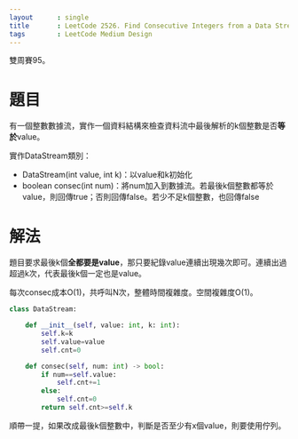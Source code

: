 ```yaml
--- 
layout      : single
title       : LeetCode 2526. Find Consecutive Integers from a Data Stream
tags        : LeetCode Medium Design
---
```

雙周賽95。

# 題目
有一個整數數據流，實作一個資料結構來檢查資料流中最後解析的k個整數是否**等於**value。  

實作DataStream類別：  
- DataStream(int value, int k)：以value和k初始化  
- boolean consec(int num)：將num加入到數據流。若最後k個整數都等於value，則回傳true；否則回傳false。若少不足k個整數，也回傳false  

# 解法
題目要求最後k個**全都要是value**，那只要紀錄value連續出現幾次即可。連續出過超過k次，代表最後k個一定也是value。  

每次consec成本O(1)，共呼叫N次，整體時間複雜度。空間複雜度O(1)。  

```python
class DataStream:

    def __init__(self, value: int, k: int):
        self.k=k
        self.value=value
        self.cnt=0

    def consec(self, num: int) -> bool:
        if num==self.value:
            self.cnt+=1
        else:
            self.cnt=0
        return self.cnt>=self.k
```

順帶一提，如果改成最後k個整數中，判斷是否至少有x個value，則要使用佇列。  